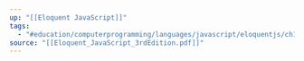 ```yaml
---
up: "[[Eloquent JavaScript]]"
tags:
  - "#education/computerprogramming/languages/javascript/eloquentjs/ch1"
source: "[[Eloquent_JavaScript_3rdEdition.pdf]]"
---
```

